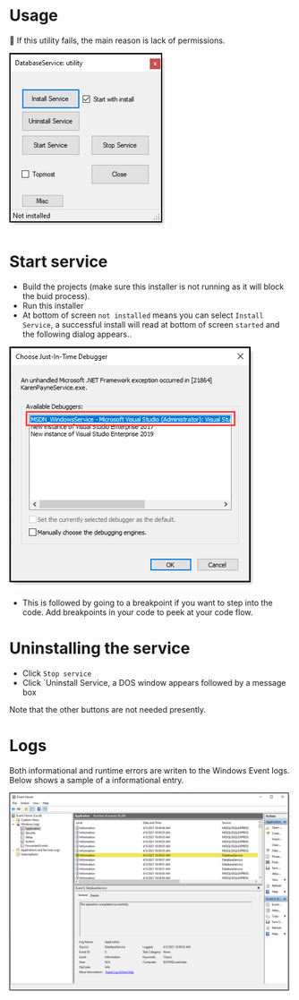 ﻿# Usage

:stop_sign: If this utility fails, the main reason is lack of permissions.


![img](assets/installer.png)

# Start service

- Build the projects (make sure this installer is not running as it will block the buid process).
- Run this installer
- At bottom of screen `not installed` means you can select `Install Service`, a successful install will read at bottom of screen `started` and the following dialog appears..

![img](assets/figure1.png) 

- This is followed by going to a breakpoint if you want to step into the code. Add breakpoints in your code to peek at your code flow.

# Uninstalling the service

- Click `Stop service`
- Click `Uninstall Service, a DOS window appears followed by a message box

Note that the other buttons are not needed presently.

# Logs

Both informational and runtime errors are writen to the Windows Event logs. Below shows a sample of a informational entry.

![img](assets/events.png)

